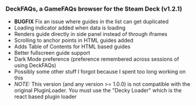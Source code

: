 ### DeckFAQs, a GameFAQs browser for the Steam Deck (v1.2.1)

-   **BUGFIX** Fix an issue where guides in the list can get duplicated
-   Loading indicator added when data is loading
-   Renders guide directly in side panel instead of through iframes
-   Scrolling to anchor points in HTML guides added
-   Adds Table of Contents for HTML based guides
-   Better fullscreen guide support
-   Dark Mode preference (preference remembered across sessions of using DeckFAQs)
-   Possibly some other stuff I forgot because I spent too long working on this
-   _NOTE:_ This version (and any version >= 1.0.0) is not compatible with the original PluginLoader. You must use the "Decky Loader" which is the react based plugin loader
